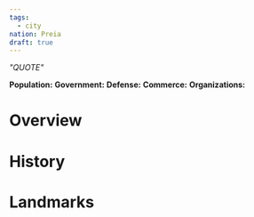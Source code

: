 ```yaml
---
tags:
  - city
nation: Preia
draft: true
---
```

*"QUOTE"*

**Population:**
**Government:**
**Defense:**
**Commerce:**
**Organizations:**

# Overview

# History

# Landmarks